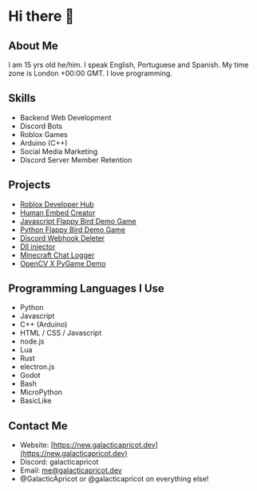 # Hi there 👋

## About Me
I am 15 yrs old he/him. I speak English, Portuguese and Spanish. My time zone is London +00:00 GMT. I love programming.

## Skills
* Backend Web Development
* Discord Bots
* Roblox Games
* Arduino (C++)
* Social Media Marketing
* Discord Server Member Retention

## Projects
* [Roblox Developer Hub](https://discord.gg/94me9pUaYb)
* [Human Embed Creator](https://new.galacticapricot.dev/hec)
* [Javascript Flappy Bird Demo Game](https://new.galacticapricot.dev/wierdflappything)
* [Python Flappy Bird Demo Game](https://github.com/GalacticApricot/Python-Flappy-Bird-Demo-Game)
* [Discord Webhook Deleter](https://new.galacticapricot.dev/dwd)
* [Dll injector](https://github.com/GalacticApricot/Dllject/)
* [Minecraft Chat Logger](https://github.com/GalacticApricot/MCCHAT2DC)
* [OpenCV X PyGame Demo](https://github.com/GalacticApricot/OpenCV-X-PyGame-Demo/)

## Programming Languages I Use
* Python
* Javascript
* C++ (Arduino)
* HTML / CSS / Javascript
* node.js
* Lua
* Rust
* electron.js
* Godot
* Bash
* MicroPython
* BasicLike

## Contact Me
* Website: [https://new.galacticapricot.dev](https://new.galacticapricot.dev)
* Discord: galacticapricot
* Email: me@galacticapricot.dev
* @GalacticApricot or @galacticapricot on everything else!
